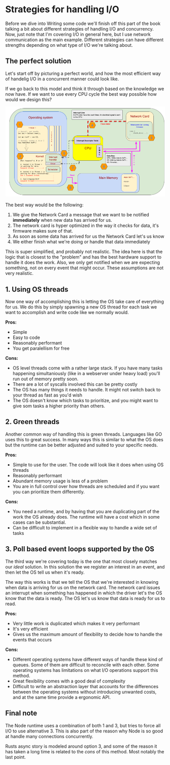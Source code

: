 # Strategies for handling I/O

Before we dive into Writing some code we'll finish off this part of the book talking a bit about different strategies of handling I/O and concurrency. Now, just note that I'm covering I/O in general here, but I use network communication as the main example. Different strategies can have different strengths depending on what type of I/O we're talking about.


## The perfect solution

Let's start off by picturing a perfect world, and how the most efficient way of handelig I/O in a concurrent manner could look like.

If we go back to this model and think it through based on the knowledge we now have. If we want to use every CPU cycle the best way possible how would we design this?

![overview](./images/AsyncBasicsSimplified.png)

The best way would be the following:

1. We give the Network Card a message that we want to be notified **immediately** when new data has arrived for us.
2. The network card is hyper optimized in the way it checks for data, it's firmware makes sure of that.
3. As soon as some data has arrived for us the Network Card let's us know
4. We either finish what we're doing or handle that data immediately

This is super simplified, and probably not realistic. The idea here is that the logic that is closest to the "problem" and has the best hardware support to handle it does the work. Also, we only get notified when we are expecting something, not on every event that might occur. These assumptions are not very realistic.

## 1. Using OS threads

Now one way of accomplishing this is letting the OS take care of everything for us. We do this by simply spawning a new OS thread for each task we want to accomplish and write code like we normally would.

**Pros:**

- Simple
- Easy to code
- Reasonably performant
- You get paralellism for free

**Cons:**

- OS level threads come with a rather large stack. If you have many tasks happening simultaniously (like in a webserver under heavy load) you'll run out of memory pretty soon.
- There are a lot of syscalls involved this can be pretty costly
- The OS has many things it needs to handle. It might not switch back to your thread as fast as you'd wish
- The OS doesn't know which tasks to prioritize, and you might want to give som tasks a higher priority than others.


## 2. Green threads

Another common way of handling this is green threads. Languages like GO uses this to great success. In many ways this is similar to what the OS does but the runtime can be better adjusted and suited to your specific needs.

**Pros:**

- Simple to use for the user. The code will look like it does when using OS threads
- Reasonably performant
- Abundant memory usage is less of a problem
- You are in full control over how threads are scheduled and if you want you can prioritize them differently.

**Cons:**

- You need a runtime, and by having that you are duplicating part of the work the OS already does. The runtime will have a cost which in some cases can be substantial.
- Can be difficult to implement in a flexible way to handle a wide set of tasks


## 3. Poll based event loops supported by the OS

The third way we're covering today is the one that most closely matches our _ideal_ solution. In this solution the we register an interest in an event, and then let the OS tell us when it's ready. 

The way this works is that we tell the OS that we're interested in knowing when data is arriving for us on the network card. The network card issues an interrupt when something has happened in which the driver let's the OS know that the data is ready. The OS let's us know that data is ready for us to read.

**Pros:**

- Very little work is duplicated which makes it very performant
- It's very efficient
- Gives us the maximum amount of flexibility to decide how to handle the events that occurs

**Cons:**

- Different operating systems have different ways of handle these kind of queues. Some of them are difficult to reconcile with each other. Some operating systems has limitations on what I/O operations support this method.
- Great flexibility comes with a good deal of complexity
- Difficult to write an abstraction layer that accounts for the differences between the operating systems without introducing unwanted costs, and at the same time provide a ergonomic API.


## Final note

The Node runtime uses a combination of both 1 and 3, but tries to force all I/O to use alternative 3. This is also part of the reason why Node is so good at handle many connections concurrently.

Rusts async story is modeled around option 3, and some of the reason it has taken a long time is related to the _cons_ of this method. Most notably the last point.

